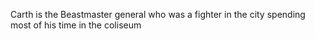 Carth is the Beastmaster general who was a fighter in the city spending most of his time in the coliseum 